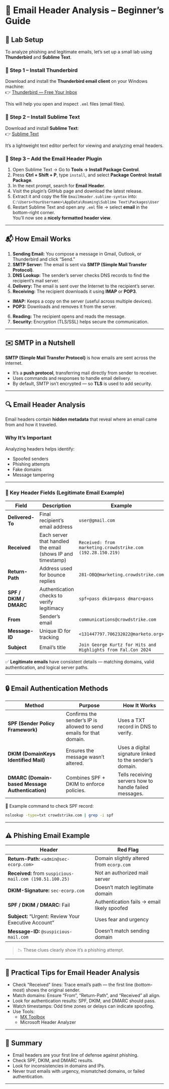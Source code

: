 # 📧 Email Header Analysis – Beginner’s Guide

## 🧰 Lab Setup

To analyze phishing and legitimate emails, let’s set up a small lab using **Thunderbird** and **Sublime Text**.

### 🔹 Step 1 – Install Thunderbird
Download and install the **Thunderbird email client** on your Windows machine:  
👉 [Thunderbird — Free Your Inbox](https://www.thunderbird.net)

This will help you open and inspect `.eml` files (email files).

### 🔹 Step 2 – Install Sublime Text
Download and install **Sublime Text**:  
👉 [Sublime Text](https://www.sublimetext.com)

It’s a lightweight text editor perfect for viewing and analyzing email headers.

### 🔹 Step 3 – Add the Email Header Plugin
1. Open Sublime Text → Go to **Tools → Install Package Control**.  
2. Press **Ctrl + Shift + P**, type `install`, and select **Package Control: Install Package**.  
3. In the next prompt, search for **Email Header**.  
4. Visit the plugin’s GitHub page and download the latest release.  
5. Extract it and copy the file `EmailHeader.sublime-syntax` into: `C:\Users<YourUsername>\AppData\Roaming\Sublime Text\Packages\User`
6. Restart Sublime Text and open any `.eml` file → select **email** in the bottom-right corner.  
You’ll now see a **nicely formatted header view**.

---

## 📬 How Email Works 

1. **Sending Email:** You compose a message in Gmail, Outlook, or Thunderbird and click “Send.”  
2. **SMTP Server:** The email is sent via **SMTP (Simple Mail Transfer Protocol)**.  
3. **DNS Lookup:** The sender’s server checks DNS records to find the recipient’s mail server.  
4. **Delivery:** The email is sent over the Internet to the recipient’s server.  
5. **Receiving:** The recipient downloads it using **IMAP** or **POP3**.  
- **IMAP:** Keeps a copy on the server (useful across multiple devices).  
- **POP3:** Downloads and removes it from the server.  
6. **Reading:** The recipient opens and reads the message.  
7. **Security:** Encryption (TLS/SSL) helps secure the communication.

---

## ✉️ SMTP in a Nutshell

**SMTP (Simple Mail Transfer Protocol)** is how emails are sent across the internet.

- It’s a **push protocol**, transferring mail directly from sender to receiver.  
- Uses commands and responses to handle email delivery.  
- By default, SMTP isn’t encrypted — so **TLS** is used to add security.

---

## 🔍 Email Header Analysis

Email headers contain **hidden metadata** that reveal where an email came from and how it traveled.

### Why It’s Important
Analyzing headers helps identify:
- Spoofed senders  
- Phishing attempts  
- Fake domains  
- Message tampering  

---

### 🧩 Key Header Fields (Legitimate Email Example)

| Field | Description | Example |
|-------|--------------|----------|
| **Delivered-To** | Final recipient’s email address | `user@gmail.com` |
| **Received** | Each server that handled the email (shows IP and timestamp) | `Received: from marketing.crowdstrike.com (192.28.150.219)` |
| **Return-Path** | Address used for bounce replies | `281-OBQ@marketing.crowdstrike.com` |
| **SPF / DKIM / DMARC** | Authentication checks to verify legitimacy | `spf=pass dkim=pass dmarc=pass` |
| **From** | Sender’s email | `communications@crowdstrike.com` |
| **Message-ID** | Unique ID for tracking | `<131447797.706232022@marketo.org>` |
| **Subject** | Email’s title | `Join George Kurtz for Hits and Highlights from Fal.Con 2024` |

✅ **Legitimate emails** have consistent details — matching domains, valid authentication, and logical server paths.

---

## 🔒 Email Authentication Methods

| Method | Purpose | How It Works |
|---------|----------|---------------|
| **SPF (Sender Policy Framework)** | Confirms the sender’s IP is allowed to send emails for that domain. | Uses a TXT record in DNS to verify. |
| **DKIM (DomainKeys Identified Mail)** | Ensures the message wasn’t altered. | Uses a digital signature linked to the sender’s domain. |
| **DMARC (Domain-based Message Authentication)** | Combines SPF + DKIM to enforce policies. | Tells receiving servers how to handle failed messages. |

🧠 Example command to check SPF record:
```bash
nslookup -type=txt crowdstrike.com | grep -i spf
```

---

## ⚠️ Phishing Email Example 

| Header                                                   | Red Flag                                    |
| -------------------------------------------------------- | ------------------------------------------- |
| **Return-Path:** `<admin@sec-ecorp.com>`                 | Domain slightly altered from `ecorp.com`    |
| **Received:** from `suspicious-mail.com (198.51.100.25)` | Not an authorized mail server               |
| **DKIM-Signature:** `sec-ecorp.com`                      | Doesn’t match legitimate domain             |
| **SPF / DKIM / DMARC:** Fail                             | Authentication fails → email likely spoofed |
| **Subject:** “Urgent: Review Your Executive Account”     | Uses fear and urgency                       |
| **Message-ID:** `@suspicious-mail.com`                   | Doesn’t match sending domain                |

> 📉 These clues clearly show it’s a phishing attempt.

---

## 🧪 Practical Tips for Email Header Analysis
* Check "Received" lines: Trace email’s path — the first line (bottom-most) shows the original sender.
* Match domains: Ensure “From”, “Return-Path”, and “Received” all align.
* Look for authentication results: SPF, DKIM, and DMARC should pass.
* Watch timestamps: Odd time zones or delays can indicate spoofing.
* Use Tools:
    * [MX Toolbox](https://mxtoolbox.com/EmailHeaders.aspx)
    * Microsoft Header Analyzer

---

## 📌 Summary
* Email headers are your first line of defense against phishing.
* Check SPF, DKIM, and DMARC results.
* Look for inconsistencies in domains and IPs.
* Never trust emails with urgency, mismatched domains, or failed authentication.

---
